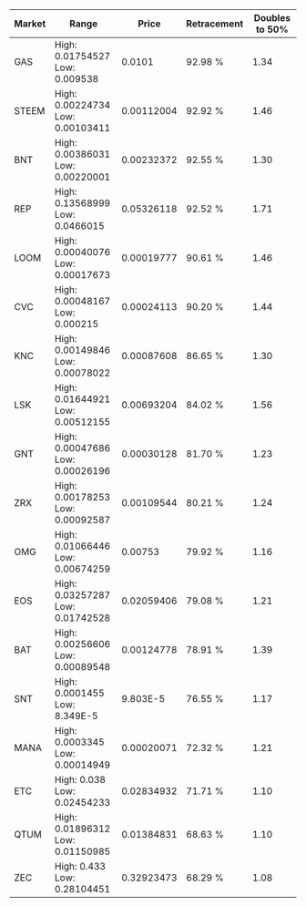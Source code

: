 | Market | Range | Price| Retracement | Doubles to 50% |
| --- | --- | --- | --- | --- |
| GAS | High: 0.01754527<br />Low: 0.009538 | 0.0101 | 92.98 % | 1.34 |
| STEEM | High: 0.00224734<br />Low: 0.00103411 | 0.00112004 | 92.92 % | 1.46 |
| BNT | High: 0.00386031<br />Low: 0.00220001 | 0.00232372 | 92.55 % | 1.30 |
| REP | High: 0.13568999<br />Low: 0.0466015 | 0.05326118 | 92.52 % | 1.71 |
| LOOM | High: 0.00040076<br />Low: 0.00017673 | 0.00019777 | 90.61 % | 1.46 |
| CVC | High: 0.00048167<br />Low: 0.000215 | 0.00024113 | 90.20 % | 1.44 |
| KNC | High: 0.00149846<br />Low: 0.00078022 | 0.00087608 | 86.65 % | 1.30 |
| LSK | High: 0.01644921<br />Low: 0.00512155 | 0.00693204 | 84.02 % | 1.56 |
| GNT | High: 0.00047686<br />Low: 0.00026196 | 0.00030128 | 81.70 % | 1.23 |
| ZRX | High: 0.00178253<br />Low: 0.00092587 | 0.00109544 | 80.21 % | 1.24 |
| OMG | High: 0.01066446<br />Low: 0.00674259 | 0.00753 | 79.92 % | 1.16 |
| EOS | High: 0.03257287<br />Low: 0.01742528 | 0.02059406 | 79.08 % | 1.21 |
| BAT | High: 0.00256606<br />Low: 0.00089548 | 0.00124778 | 78.91 % | 1.39 |
| SNT | High: 0.0001455<br />Low: 8.349E-5 | 9.803E-5 | 76.55 % | 1.17 |
| MANA | High: 0.0003345<br />Low: 0.00014949 | 0.00020071 | 72.32 % | 1.21 |
| ETC | High: 0.038<br />Low: 0.02454233 | 0.02834932 | 71.71 % | 1.10 |
| QTUM | High: 0.01896312<br />Low: 0.01150985 | 0.01384831 | 68.63 % | 1.10 |
| ZEC | High: 0.433<br />Low: 0.28104451 | 0.32923473 | 68.29 % | 1.08 |
